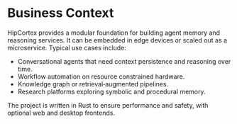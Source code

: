 # Business Context

HipCortex provides a modular foundation for building agent memory and reasoning services. It can be embedded in edge devices or scaled out as a microservice. Typical use cases include:

- Conversational agents that need context persistence and reasoning over time.
- Workflow automation on resource constrained hardware.
- Knowledge graph or retrieval‑augmented pipelines.
- Research platforms exploring symbolic and procedural memory.

The project is written in Rust to ensure performance and safety, with optional web and desktop frontends.
